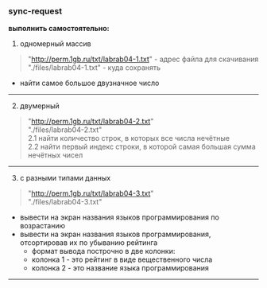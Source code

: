 ### sync-request  

**выполнить самостоятельно:**  

1) одномерный массив  
> "http://perm.1gb.ru/txt/labrab04-1.txt" - адрес файла для скачивания  
> "./files/labrab04-1.txt" - куда сохранять  
- найти самое большое двузначное число  

---  

2) двумерный  
> "http://perm.1gb.ru/txt/labrab04-2.txt"  
> "./files/labrab04-2.txt"  
2.1 найти количество строк, в которых все числа нечётные  
2.2 найти первый индекс строки, в которой самая большая сумма нечётных чисел  

---  

3) с разными типами данных  
> "http://perm.1gb.ru/txt/labrab04-3.txt"  
> "./files/labrab04-3.txt"  
- вывести на экран названия языков программирования по возрастанию  
- вывести на экран названия языков программирования, отсортировав их по убыванию рейтинга  
   - формат вывода построчно в две колонки:  
   - колонка 1 - это рейтинг в виде вещественного числа  
  - колонка 2 - это название языка программирования  

---  
